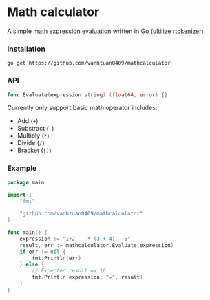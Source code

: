 # Math calculator

A simple math expression evaluation written in Go (ultilize
[rtokenizer](https://github.com/vanhtuan0409/rtokenize))

### Installation

```
go get https://github.com/vanhtuan0409/mathcalculator
```

### API

```go
func Evaluate(expression string) (float64, error) {}
```

Currently only support basic math operator includes:

* Add (`+`)
* Substract (`-`)
* Multiply (`*`)
* Divide (`/`)
* Bracket (`()`)

### Example

```go
package main

import (
	"fmt"

	"github.com/vanhtuan0409/mathcalculator"
)

func main() {
	expression := "1+2    * (3 + 4) - 5"
	result, err := mathcalculator.Evaluate(expression)
	if err != nil {
		fmt.Println(err)
	} else {
        // Expected result == 10
		fmt.Println(expression, "=", result)
	}
}
```
